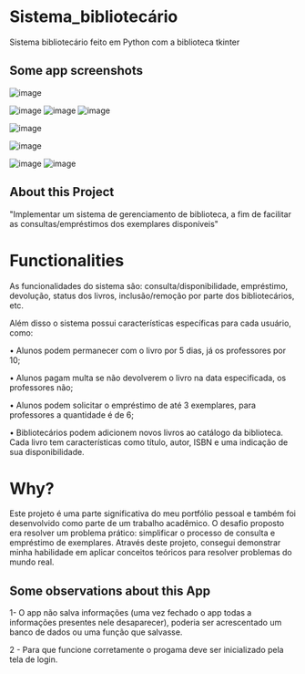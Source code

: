 # Sistema_bibliotecário
Sistema bibliotecário feito em Python com a biblioteca tkinter

## Some app screenshots

![image](https://github.com/Joserem/Sistema_bibliotec-rio/assets/139785021/7847e905-4326-406e-8dfb-a48a5a0d73e6)

![image](https://github.com/Joserem/Sistema_bibliotec-rio/assets/139785021/4c654d3f-c974-445a-a12c-4b61bf7c5168)
![image](https://github.com/Joserem/Sistema_bibliotec-rio/assets/139785021/2749a622-1191-4358-b166-8c3b7b13dc57)
![image](https://github.com/Joserem/Sistema_bibliotec-rio/assets/139785021/69a77a1d-fe1b-41ed-b111-5cb4d130ed6e)

![image](https://github.com/Joserem/Sistema_bibliotec-rio/assets/139785021/b13f6a68-2f32-4640-8baa-702a39e138e5)

![image](https://github.com/Joserem/Sistema_bibliotec-rio/assets/139785021/2d77fe3a-5c42-4f73-97e6-09a428268116)

![image](https://github.com/Joserem/Sistema_bibliotec-rio/assets/139785021/124b553d-edee-454d-a491-00f12b1bfbb9)
![image](https://github.com/Joserem/Sistema_bibliotec-rio/assets/139785021/1aad599d-cc0a-4acb-abe2-06bfd2f1c5fc)

## About this Project 

"Implementar um sistema de gerenciamento de biblioteca, a fim de facilitar as
consultas/empréstimos dos exemplares disponíveis"

# Functionalities 

As funcionalidades do sistema são: consulta/disponibilidade, empréstimo,
devolução, status dos livros, inclusão/remoção por parte dos bibliotecários, etc.

Além disso o sistema possui características específicas para cada usuário,
como:

• Alunos podem permanecer com o livro por 5 dias, já os professores por 10;

• Alunos pagam multa se não devolverem o livro na data especificada, os professores
não;

• Alunos podem solicitar o empréstimo de até 3 exemplares, para professores a
quantidade é de 6;

• Bibliotecários podem adicionem novos livros ao catálogo da biblioteca. Cada livro
tem características como título, autor, ISBN e uma indicação de sua disponibilidade.

# Why?

Este projeto é uma parte significativa do meu portfólio pessoal e também foi desenvolvido como parte de um trabalho acadêmico. 
O desafio proposto era resolver um problema prático: simplificar o processo de consulta e empréstimo de exemplares.
Através deste projeto, consegui demonstrar minha habilidade em aplicar conceitos teóricos para resolver problemas do mundo real.

## Some observations about this App

1- O app não salva informações (uma vez fechado o app todas a informações presentes nele desaparecer), poderia ser acrescentado um banco de dados ou uma função que salvasse.

2 - Para que funcione corretamente o progama deve ser inicializado pela tela de login.



